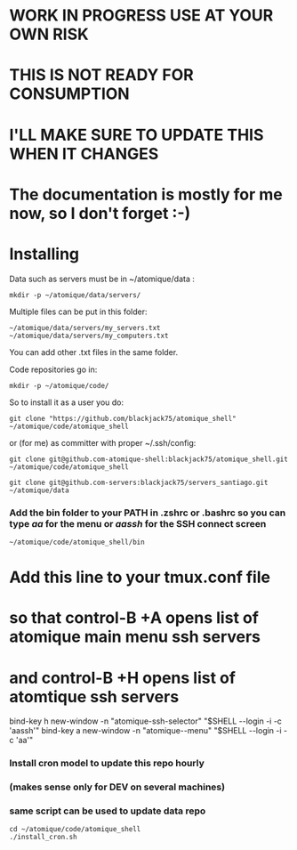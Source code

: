 # WORK IN PROGRESS USE AT YOUR OWN RISK
# THIS IS NOT READY FOR CONSUMPTION
# I'LL MAKE SURE TO UPDATE THIS WHEN IT CHANGES

# The documentation is mostly for me now, so I don't forget :-)


# Installing


Data such as servers must be in ~/atomique/data : 

    mkdir -p ~/atomique/data/servers/

Multiple files can be put in this folder:
    
    ~/atomique/data/servers/my_servers.txt
    ~/atomique/data/servers/my_computers.txt

You can add other .txt files in the same folder.


Code repositories go in:

    mkdir -p ~/atomique/code/

So to install it as a user you do: 

    git clone "https://github.com/blackjack75/atomique_shell" ~/atomique/code/atomique_shell 

or (for me) as committer with proper ~/.ssh/config:

    git clone git@github.com-atomique-shell:blackjack75/atomique_shell.git ~/atomique/code/atomique_shell
 
    git clone git@github.com-servers:blackjack75/servers_santiago.git ~/atomique/data

### Add the bin folder to your PATH in .zshrc or .bashrc so you can type *aa* for the menu or *aassh* for the SSH connect screen

    ~/atomique/code/atomique_shell/bin


# Add this line to your tmux.conf file
# so that control-B +A opens list of atomique main menu ssh servers 
# and     control-B +H opens list of atomtique ssh servers 
bind-key h new-window -n "atomique-ssh-selector" "$SHELL --login -i -c 'aassh'" 
bind-key a new-window -n "atomique--menu" "$SHELL --login -i -c 'aa'"


### Install cron model to update this repo hourly
### (makes sense only for DEV on several machines)
### same script can be used to update data repo

    cd ~/atomique/code/atomique_shell
    ./install_cron.sh
    

